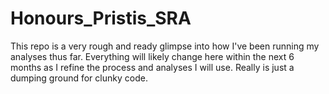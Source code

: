 # Honours_Pristis_SRA

This repo is a very rough and ready glimpse into how I've been running my analyses thus far. Everything will likely change here within the next 6 months as I refine the process and analyses I will use. Really is just a dumping ground for clunky code. 

